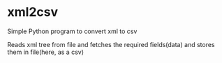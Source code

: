 # xml2csv
Simple Python program to convert xml to csv

Reads xml tree from file and fetches the required fields(data) and stores them in file(here, as a csv)
